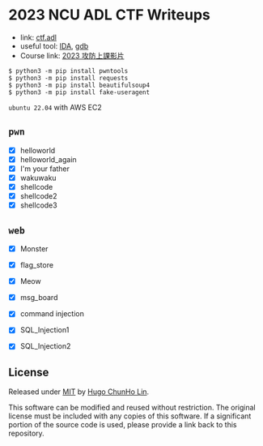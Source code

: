 # 2023 NCU ADL CTF Writeups

- link: [ctf.adl](http://ctf.adl.tw/)
- useful tool: [IDA](https://hex-rays.com/IDA-pro/), [gdb](https://www.gnu.org/software/gdb/)
- Course link: [2023 攻防上課影片](https://www.youtube.com/playlist?list=PLZo_s9SaDRuf_Z374OvZne8MG1rn0WuXz)


```shell
$ python3 -m pip install pwntools
$ python3 -m pip install requests
$ python3 -m pip install beautifulsoup4
$ python3 -m pip install fake-useragent
```

`ubuntu 22.04` with AWS EC2

## `pwn`
- [x] helloworld
- [x] helloworld_again
- [x] I'm your father
- [x] wakuwaku
- [x] shellcode
- [x] shellcode2
- [x] shellcode3

## `web`

- [x] Monster
- [x] flag_store
- [x] Meow
- [x] msg_board
- [x] command injection
- [x] SQL_Injection1
- [x] SQL_Injection2


## License
Released under [MIT](./LICENSE) by [Hugo ChunHo Lin](https://github.com/1chooo).


This software can be modified and reused without restriction.
The original license must be included with any copies of this software.
If a significant portion of the source code is used, please provide a link back to this repository.
